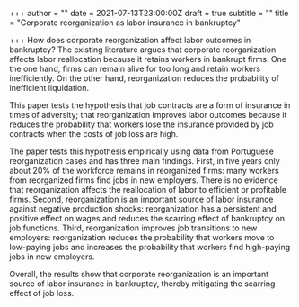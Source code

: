 +++
author = ""
date = 2021-07-13T23:00:00Z
draft = true
subtitle = ""
title = "Corporate reorganization as labor insurance in bankruptcy"

+++
How does corporate reorganization affect labor outcomes in bankruptcy? The existing literature argues that corporate reorganization affects labor reallocation because it retains workers in bankrupt firms. One the one hand, firms can remain alive for too long and retain workers inefficiently. On the other hand, reorganization reduces the probability of inefficient liquidation.

This paper tests the hypothesis that job contracts are a form of insurance in times of adversity; that reorganization improves labor outcomes because it reduces the probability that workers lose the insurance provided by job contracts when the costs of job loss are high.

The paper tests this hypothesis empirically using data from Portuguese reorganization cases and has three main findings. First, in five years only about 20% of the workforce remains in reorganized firms: many workers from reorganized firms find jobs in new employers. There is no evidence that reorganization affects the reallocation of labor to efficient or profitable firms. Second, reorganization is an important source of labor insurance against negative production shocks: reorganization has a persistent and positive effect on wages and reduces the scarring effect of bankruptcy on job functions. Third, reorganization improves job transitions to new employers: reorganization reduces the probability that workers move to low-paying jobs and increases the probability that workers find high-paying jobs in new employers.

Overall, the results show that corporate reorganization is an important source of labor insurance in bankruptcy, thereby mitigating the scarring effect of job loss.